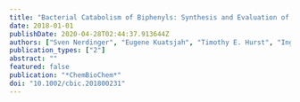 ```yaml
---
title: "Bacterial Catabolism of Biphenyls: Synthesis and Evaluation of Analogues"
date: 2018-01-01
publishDate: 2020-04-28T02:44:37.913644Z
authors: ["Sven Nerdinger", "Eugene Kuatsjah", "Timothy E. Hurst", "Inge Schlapp-Hackl", "Volker Kahlenberg", "Klaus Wurst", "Lindsay D. Eltis", "Victor Snieckus"]
publication_types: ["2"]
abstract: ""
featured: false
publication: "*ChemBioChem*"
doi: "10.1002/cbic.201800231"
---
```


